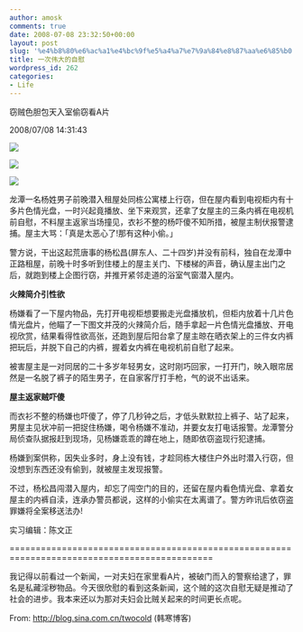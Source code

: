 ```yaml
---
author: amosk
comments: true
date: 2008-07-08 23:32:50+00:00
layout: post
slug: '%e4%b8%80%e6%ac%a1%e4%bc%9f%e5%a4%a7%e7%9a%84%e8%87%aa%e6%85%b0'
title: 一次伟大的自慰
wordpress_id: 262
categories:
- Life
---
```





窃贼色胆包天入室偷窃看A片





2008/07/08 14:31:43














[![](http://health.oeeee.com/Image/Common$/blank.gif)](http://health.oeeee.com/a/20080708/306943.html#)

[![](http://health.oeeee.com/Image/Common$/blank.gif)](http://health.oeeee.com/a/20080708/306943.html#)

[![](http://health.oeeee.com/Image/Common$/blank.gif)](http://health.oeeee.com/a/20080708/306943.html#)



















龙潭一名杨姓男子前晚潜入租屋处同栋公寓楼上行窃，但在屋内看到电视柜内有十多片色情光盘，一时兴起竟播放、坐下来观赏，还拿了女屋主的三条内裤在电视机 前自慰，不料屋主返家当场撞见，衣衫不整的杨吓傻不知所措，被屋主制伏报警逮捕。屋主大骂：「真是太恶心了!那有这种小偷。」

警方说，干出这起荒唐事的杨松昌(屏东人、二十四岁)并没有前科，独自在龙潭中正路租屋，前晚十时多听到住楼上的屋主关门、下楼梯的声音，确认屋主出门之后，就跑到楼上企图行窃，并推开紧邻走道的浴室气窗潜入屋内。

**火辣简介引性欲**

杨嫌看了一下屋内物品，先打开电视柜想要搬走光盘播放机，但柜内放着十几片色情光盘片，他瞄了一下图文并茂的火辣简介后，随手拿起一片色情光盘播放、开电 视欣赏，结果看得性欲高张，还跑到屋后阳台拿了屋主晾在晒衣架上的三件女内裤把玩后，并脱下自己的内裤，握着女内裤在电视机前自慰了起来。

被害屋主是一对同居的二十多岁年轻男女，这时刚巧回家，一打开门，映入眼帘居然是一名脱了裤子的陌生男子，在自家客厅打手枪，气的说不出话来。

**屋主返家贼吓傻**

而衣衫不整的杨嫌也吓傻了，停了几秒钟之后，才低头默默拉上裤子、站了起来，男屋主见状冲前一把捉住杨嫌，喝令杨嫌不准动，并要女友打电话报警。龙潭警分局侦查队据报赶到现场，见杨嫌乖乖的蹲在地上，随即依窃盗现行犯逮捕。

杨嫌到案供称，因失业多时，身上没有钱，才趁同栋大楼住户外出时潜入行窃，但没想到东西还没有偷到，就被屋主发现报警。

不过，杨松昌闯潜入屋内，却忘了闯空门的目的，还留在屋内看色情光盘、拿着女屋主的内裤自渎，连承办警员都说，这样的小偷实在太离谱了。警方昨讯后依窃盗罪嫌将全案移送法办!

实习编辑：陈文正

=============================================================================================

我记得以前看过一个新闻，一对夫妇在家里看A片，被破门而入的警察给逮了，罪名是私藏淫秽物品。今天很欣慰的看到这条新闻，这个贼的这次自慰无疑是推动了社会的进步。我本来还以为那对夫妇会比贼关起来的时间更长点呢。

From: http://blog.sina.com.cn/twocold (韩寒博客)








